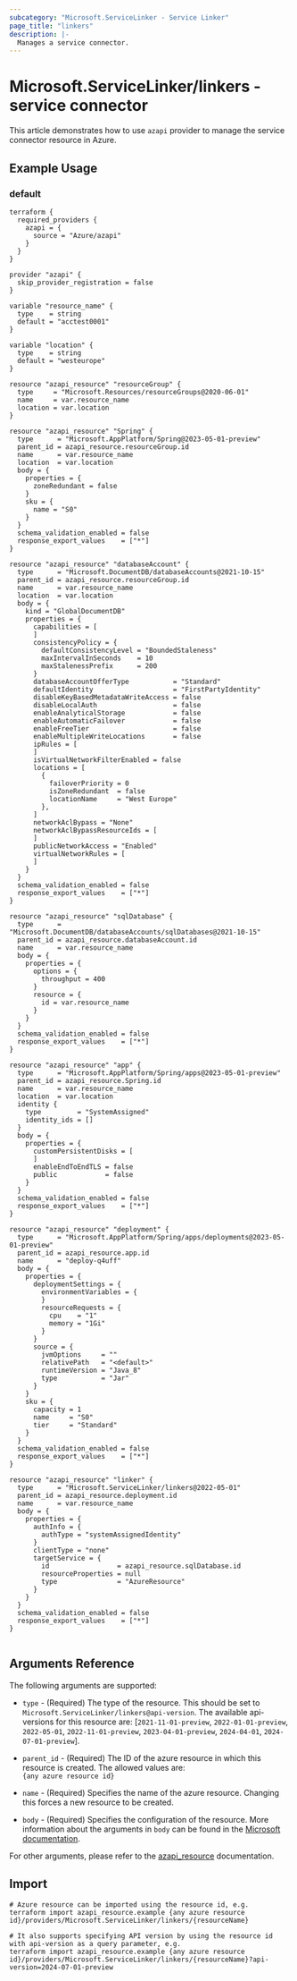 ```yaml
---
subcategory: "Microsoft.ServiceLinker - Service Linker"
page_title: "linkers"
description: |-
  Manages a service connector.
---
```


# Microsoft.ServiceLinker/linkers - service connector

This article demonstrates how to use `azapi` provider to manage the service connector resource in Azure.

## Example Usage

### default

```hcl
terraform {
  required_providers {
    azapi = {
      source = "Azure/azapi"
    }
  }
}

provider "azapi" {
  skip_provider_registration = false
}

variable "resource_name" {
  type    = string
  default = "acctest0001"
}

variable "location" {
  type    = string
  default = "westeurope"
}

resource "azapi_resource" "resourceGroup" {
  type     = "Microsoft.Resources/resourceGroups@2020-06-01"
  name     = var.resource_name
  location = var.location
}

resource "azapi_resource" "Spring" {
  type      = "Microsoft.AppPlatform/Spring@2023-05-01-preview"
  parent_id = azapi_resource.resourceGroup.id
  name      = var.resource_name
  location  = var.location
  body = {
    properties = {
      zoneRedundant = false
    }
    sku = {
      name = "S0"
    }
  }
  schema_validation_enabled = false
  response_export_values    = ["*"]
}

resource "azapi_resource" "databaseAccount" {
  type      = "Microsoft.DocumentDB/databaseAccounts@2021-10-15"
  parent_id = azapi_resource.resourceGroup.id
  name      = var.resource_name
  location  = var.location
  body = {
    kind = "GlobalDocumentDB"
    properties = {
      capabilities = [
      ]
      consistencyPolicy = {
        defaultConsistencyLevel = "BoundedStaleness"
        maxIntervalInSeconds    = 10
        maxStalenessPrefix      = 200
      }
      databaseAccountOfferType           = "Standard"
      defaultIdentity                    = "FirstPartyIdentity"
      disableKeyBasedMetadataWriteAccess = false
      disableLocalAuth                   = false
      enableAnalyticalStorage            = false
      enableAutomaticFailover            = false
      enableFreeTier                     = false
      enableMultipleWriteLocations       = false
      ipRules = [
      ]
      isVirtualNetworkFilterEnabled = false
      locations = [
        {
          failoverPriority = 0
          isZoneRedundant  = false
          locationName     = "West Europe"
        },
      ]
      networkAclBypass = "None"
      networkAclBypassResourceIds = [
      ]
      publicNetworkAccess = "Enabled"
      virtualNetworkRules = [
      ]
    }
  }
  schema_validation_enabled = false
  response_export_values    = ["*"]
}

resource "azapi_resource" "sqlDatabase" {
  type      = "Microsoft.DocumentDB/databaseAccounts/sqlDatabases@2021-10-15"
  parent_id = azapi_resource.databaseAccount.id
  name      = var.resource_name
  body = {
    properties = {
      options = {
        throughput = 400
      }
      resource = {
        id = var.resource_name
      }
    }
  }
  schema_validation_enabled = false
  response_export_values    = ["*"]
}

resource "azapi_resource" "app" {
  type      = "Microsoft.AppPlatform/Spring/apps@2023-05-01-preview"
  parent_id = azapi_resource.Spring.id
  name      = var.resource_name
  location  = var.location
  identity {
    type         = "SystemAssigned"
    identity_ids = []
  }
  body = {
    properties = {
      customPersistentDisks = [
      ]
      enableEndToEndTLS = false
      public            = false
    }
  }
  schema_validation_enabled = false
  response_export_values    = ["*"]
}

resource "azapi_resource" "deployment" {
  type      = "Microsoft.AppPlatform/Spring/apps/deployments@2023-05-01-preview"
  parent_id = azapi_resource.app.id
  name      = "deploy-q4uff"
  body = {
    properties = {
      deploymentSettings = {
        environmentVariables = {
        }
        resourceRequests = {
          cpu    = "1"
          memory = "1Gi"
        }
      }
      source = {
        jvmOptions     = ""
        relativePath   = "<default>"
        runtimeVersion = "Java_8"
        type           = "Jar"
      }
    }
    sku = {
      capacity = 1
      name     = "S0"
      tier     = "Standard"
    }
  }
  schema_validation_enabled = false
  response_export_values    = ["*"]
}

resource "azapi_resource" "linker" {
  type      = "Microsoft.ServiceLinker/linkers@2022-05-01"
  parent_id = azapi_resource.deployment.id
  name      = var.resource_name
  body = {
    properties = {
      authInfo = {
        authType = "systemAssignedIdentity"
      }
      clientType = "none"
      targetService = {
        id                 = azapi_resource.sqlDatabase.id
        resourceProperties = null
        type               = "AzureResource"
      }
    }
  }
  schema_validation_enabled = false
  response_export_values    = ["*"]
}


```



## Arguments Reference

The following arguments are supported:

* `type` - (Required) The type of the resource. This should be set to `Microsoft.ServiceLinker/linkers@api-version`. The available api-versions for this resource are: [`2021-11-01-preview`, `2022-01-01-preview`, `2022-05-01`, `2022-11-01-preview`, `2023-04-01-preview`, `2024-04-01`, `2024-07-01-preview`].

* `parent_id` - (Required) The ID of the azure resource in which this resource is created. The allowed values are:  
  `{any azure resource id}`

* `name` - (Required) Specifies the name of the azure resource. Changing this forces a new resource to be created.

* `body` - (Required) Specifies the configuration of the resource. More information about the arguments in `body` can be found in the [Microsoft documentation](https://learn.microsoft.com/en-us/azure/templates/Microsoft.ServiceLinker/linkers?pivots=deployment-language-terraform).

For other arguments, please refer to the [azapi_resource](https://registry.terraform.io/providers/Azure/azapi/latest/docs/resources/resource) documentation.

## Import

 ```shell
 # Azure resource can be imported using the resource id, e.g.
 terraform import azapi_resource.example {any azure resource id}/providers/Microsoft.ServiceLinker/linkers/{resourceName}
 
 # It also supports specifying API version by using the resource id with api-version as a query parameter, e.g.
 terraform import azapi_resource.example {any azure resource id}/providers/Microsoft.ServiceLinker/linkers/{resourceName}?api-version=2024-07-01-preview
 ```
